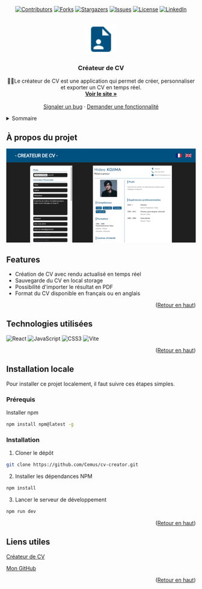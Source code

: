 <a id="readme-top"></a>

<div align="center">

[![Contributors][contributors-shield]](https://github.com/Cemus/cv-creator/graphs/contributors)
[![Forks][forks-shield]](https://github.com/Cemus/cv-creator/network/members)
[![Stargazers][stars-shield]](https://github.com/Cemus/cv-creator/stargazers)
[![Issues][issues-shield]](https://github.com/Cemus/cv-creator/issues)
[![License][license-shield]](https://github.com/Cemus/cv-creator/blob/main/LICENSE)
[![LinkedIn][linkedin-shield]](https://www.linkedin.com/in/kevin-lionnet/)

</div>

<br />
<div align="center">
<a href='https://github.com/Cemus/cv-creator'>
<img src="public/favicon.svg" alt="Logo" width="80" height="80">
</a>

<h3 align='center'>Créateur de CV</h3>

<p align="center">
Le créateur de CV est une application qui permet de créer, personnaliser et exporter un CV en temps réel.
<br />
<a href='https://cemus.github.io/cv-creator/'><strong>Voir le site »</strong></a>
<br />
<br />
<a href=https://github.com/Cemus/cv-creator/issues/new?labels=bug&template=bug-report---.md>Signaler un bug</a>
&middot;
<a href=https://github.com/Cemus/cv-creator/issues/new?labels=enhancement&template=feature-request---.md>Demander une fonctionnalité</a>
</p>
</div>

<details>
<summary>Sommaire</summary>
<ol>
<li>
<a href='#à-propos-du-projet'>À propos du projet</a>
<ul>
<li><a href=#technologies-utilisées>Technologies utilisées</a></li>
</ul>
</li>
<li>
<a href='#installation-locale'>Installation locale</a>
<ul>
<li><a href='#prérequis'>Prérequis</a></li>
<li><a href=#installation>Installation</a></li>
</ul>
</li>
<li><a href=#liens-utiles>Liens utiles</a></li>
</ol>
</details>

## À propos du projet

[![Créateur de CV Screenshot](screenshot.png)](https://github.com/Cemus/cv-creator)

## Features
- Création de CV avec rendu actualisé en temps réel
- Sauvegarde du CV en local storage
- Possibilité d'importer le résultat en PDF
- Format du CV disponible en français ou en anglais

<p align='right'>(<a href='#readme-top'>Retour en haut</a>)</p>

## Technologies utilisées
![React](https://img.shields.io/badge/react-%2320232a.svg?style=for-the-badge&logo=react&logoColor=%2361DAFB)
![JavaScript](https://img.shields.io/badge/javascript-%23323330.svg?style=for-the-badge&logo=javascript&logoColor=%23F7DF1E)
![CSS3](https://img.shields.io/badge/css3-%231572B6.svg?style=for-the-badge&logo=css3&logoColor=white)
![Vite](https://img.shields.io/badge/vite-%23646CFF.svg?style=for-the-badge&logo=vite&logoColor=white)

<p align='right'>(<a href='#readme-top'>Retour en haut</a>)</p>

## Installation locale
Pour installer ce projet localement, il faut suivre ces étapes simples.

### Prérequis
Installer npm
```sh
npm install npm@latest -g
```

### Installation
1. Cloner le dépôt
```sh
git clone https://github.com/Cemus/cv-creator.git
```
2. Installer les dépendances NPM
```sh
npm install
```
3. Lancer le serveur de développement
```js
npm run dev
```


<p align='right'>(<a href='#readme-top'>Retour en haut</a>)</p>

## Liens utiles
[Créateur de CV](https://cemus.github.io/cv-creator/)

[Mon GitHub](https://github.com/Cemus)

<p align='right'>(<a href='#readme-top'>Retour en haut</a>)</p>

[contributors-shield]: https://img.shields.io/github/contributors/Cemus/cv-creator.svg?style=for-the-badge
[contributors-url]: https://github.com/Cemus/cv-creator/graphs/contributors
[forks-shield]: https://img.shields.io/github/forks/Cemus/cv-creator.svg?style=for-the-badge
[forks-url]: https://github.com/Cemus/cv-creator/network/members
[stars-shield]: https://img.shields.io/github/stars/Cemus/cv-creator.svg?style=for-the-badge
[stars-url]: https://github.com/Cemus/cv-creator/stargazers
[issues-shield]: https://img.shields.io/github/issues/Cemus/cv-creator.svg?style=for-the-badge
[issues-url]: https://github.com/Cemus/cv-creator/issues
[license-shield]: https://img.shields.io/github/license/Cemus/cv-creator?style=for-the-badge
[license-url]: https://github.com/Cemus/cv-creator/blob/main/LICENSE
[linkedin-shield]: https://img.shields.io/badge/-LinkedIn-black.svg?style=for-the-badge&logo=linkedin&colorB=555
